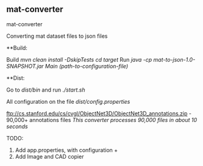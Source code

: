 ## mat-converter
mat-converter

Converting mat dataset files to json files

**Build:

Build *mvn clean install -DskipTests*
*cd target*
Run *java -cp mat-to-json-1.0-SNAPSHOT.jar Main (path-to-configuration-file)*

**Dist:

Go to *dist/bin* and run *./start.sh*

All configuration on the file *dist/config.properties*

ftp://cs.stanford.edu/cs/cvgl/ObjectNet3D/ObjectNet3D_annotations.zip - 90,000+ annotations files 
*This converter processes 90,000 files in about 10 seconds*

TODO:
1. Add app.properties, with configuration +
2. Add Image and CAD copier
